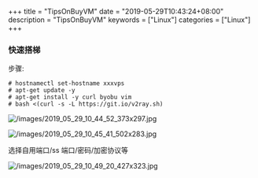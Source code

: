 +++
title = "TipsOnBuyVM"
date = "2019-05-29T10:43:24+08:00"
description = "TipsOnBuyVM"
keywords = ["Linux"]
categories = ["Linux"]
+++
### 快速搭梯
步骤:   

```
# hostnamectl set-hostname xxxvps
# apt-get update -y
# apt-get install -y curl byobu vim
# bash <(curl -s -L https://git.io/v2ray.sh)
```

![/images/2019_05_29_10_44_52_373x297.jpg](/images/2019_05_29_10_44_52_373x297.jpg)

![/images/2019_05_29_10_45_41_502x283.jpg](/images/2019_05_29_10_45_41_502x283.jpg)

选择自用端口/ss 端口/密码/加密协议等

![/images/2019_05_29_10_49_20_427x323.jpg](/images/2019_05_29_10_49_20_427x323.jpg)


